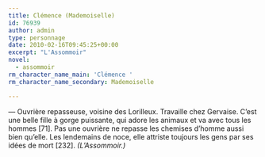 ```yaml
---
title: Clémence (Mademoiselle)
id: 76939
author: admin
type: personnage
date: 2010-02-16T09:45:25+00:00
excerpt: "L'Assommoir"
novel:
  - assommoir
rm_character_name_main: 'Clémence '
rm_character_name_secondary: Mademoiselle

---
```

— Ouvrière repasseuse, voisine des Lorilleux. Travaille chez Gervaise. C&rsquo;est une belle fille à gorge puissante, qui adore les animaux et va avec tous les hommes [71]. Pas une ouvrière ne repasse les chemises d&rsquo;homme aussi bien qu&rsquo;elle. Les lendemains de noce, elle attriste toujours les gens par ses idées de mort [232]. _(L&rsquo;Assommoir.)_